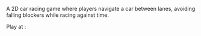 A 2D car racing game where players navigate a car between lanes, avoiding falling blockers while racing against time. 

Play at : 
